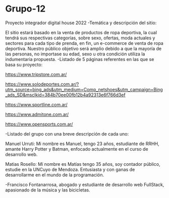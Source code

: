 # Grupo-12
Proyecto integrador digital house 2022
-Temática y descripción del sitio:

El sitio estará basado en la venta de productos de ropa deportiva, la cual tendrá sus respectivas categorías, sobre sexo, ofertas, moda actuales y sectores para cada tipo de prenda, en fin, un e-commerce de venta de ropa deportiva.
Nuestro público objetivo será amplio debido a que la mayoría de las personas, no importase su edad, sexo u otra condición utiliza la indumentaria propuesta.
-Listado de 5 páginas referentes en las que se basa su proyecto:


https://www.tripstore.com.ar/

https://www.solodeportes.com.ar/?utm_source=bing_ads&utm_medium=Comp_netshoes&utm_campaign=Bing_ads_SD&msclkid=384b70ee00fb12b4a92313e6f766d3ef

https://www.sportline.com.ar/

https://www.admitone.com.ar/

https://www.opensports.com.ar/

-Listado del grupo con una breve descripción de cada uno:

Manuel Urruti: Mi nombre es Manuel, tengo 23 años, estudiante de RRHH, amante Harry Potter y Batman, enfocado actualmente en el curso de desarrollo web.

Matias Rosello: Mí nombre es Matías tengo 35 años, soy contador público, estudie en la UNCuyo de Mendoza. Entusiasta y con ganas de desarrollarme en el mundo de la programación.

-Francisco Fontanarrosa, abogado y estudiante de desarrollo web FullStack,  apasionado de la música y las bicicletas.
